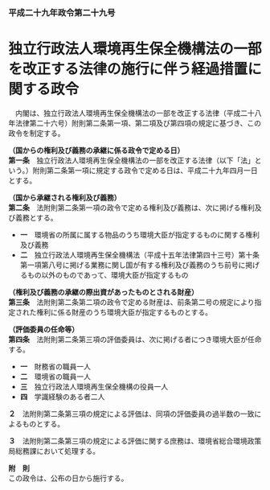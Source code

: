 ### 平成二十九年政令第二十九号  
# 独立行政法人環境再生保全機構法の一部を改正する法律の施行に伴う経過措置に関する政令  
　内閣は、独立行政法人環境再生保全機構法の一部を改正する法律（平成二十八年法律第二十六号）附則第二条第一項、第二項及び第四項の規定に基づき、この政令を制定する。  
  
**（国からの権利及び義務の承継に係る政令で定める日）**  
**第一条**　独立行政法人環境再生保全機構法の一部を改正する法律（以下「法」という。）附則第二条第一項に規定する政令で定める日は、平成二十九年四月一日とする。  
  
**（国から承継される権利及び義務）**  
**第二条**　法附則第二条第一項の政令で定める権利及び義務は、次に掲げる権利及び義務とする。  
* **一**　環境省の所属に属する物品のうち環境大臣が指定するものに関する権利及び義務  
* **二**　独立行政法人環境再生保全機構法（平成十五年法律第四十三号）第十条第一項第八号に掲げる業務に関し国が有する権利及び義務のうち前号に掲げるもの以外のものであって、環境大臣が指定するもの  
  
**（権利及び義務の承継の際出資があったものとされる財産）**  
**第三条**　法附則第二条第二項の政令で定める財産は、前条第二号の規定により指定された権利に係る財産のうち環境大臣が指定するものとする。  
  
**（評価委員の任命等）**  
**第四条**　法附則第二条第三項の評価委員は、次に掲げる者につき環境大臣が任命する。  
* **一**　財務省の職員一人  
* **二**　環境省の職員一人  
* **三**　独立行政法人環境再生保全機構の役員一人  
* **四**　学識経験のある者二人  
  
**２**　法附則第二条第三項の規定による評価は、同項の評価委員の過半数の一致によるものとする。  
  
**３**　法附則第二条第三項の規定による評価に関する庶務は、環境省総合環境政策局総務課において処理する。  
  
**附　則**  
この政令は、公布の日から施行する。  
  
